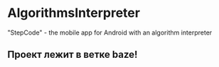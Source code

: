 # AlgorithmsInterpreter
"StepCode" - the mobile app for Android with an algorithm interpreter

## Проект лежит в ветке baze!
